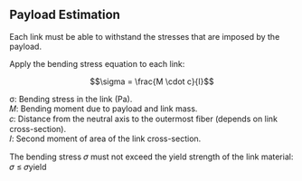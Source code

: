 ## Payload Estimation
Each link must be able to withstand the stresses that are imposed by the payload.  

Apply the bending stress equation to each link:  

$$\sigma = \frac{M \cdot c}{I}$$  

σ: Bending stress in the link (Pa).  
𝑀: Bending moment due to payload and link mass.  
𝑐: Distance from the neutral axis to the outermost fiber (depends on link cross-section).  
𝐼: Second moment of area of the link cross-section.  

The bending stress 𝜎 must not exceed the yield strength of the link material:  
𝜎 ≤ 𝜎yield
